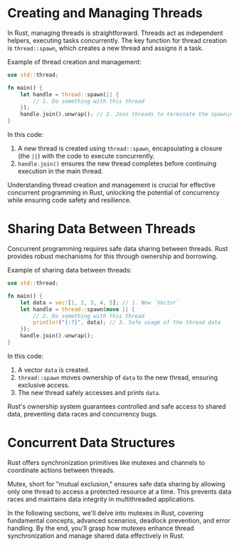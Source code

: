 # Creating and Managing Threads

In Rust, managing threads is straightforward. Threads act as independent helpers, executing tasks concurrently. The key function for thread creation is `thread::spawn`, which creates a new thread and assigns it a task.

Example of thread creation and management:

```rust
use std::thread;

fn main() {
    let handle = thread::spawn(|| {
        // 1. Do something with this thread
    });
    handle.join().unwrap(); // 2. Join threads to terminate the spawning and get result
}
```

In this code:

1. A new thread is created using `thread::spawn`, encapsulating a closure (the `||`) with the code to execute concurrently.
2. `handle.join()` ensures the new thread completes before continuing execution in the main thread.

Understanding thread creation and management is crucial for effective concurrent programming in Rust, unlocking the potential of concurrency while ensuring code safety and resilience.

# Sharing Data Between Threads

Concurrent programming requires safe data sharing between threads. Rust provides robust mechanisms for this through ownership and borrowing.

Example of sharing data between threads:

```rust
use std::thread;

fn main() {
    let data = vec![1, 2, 3, 4, 5]; // 1. New `Vector`
    let handle = thread::spawn(move || {
        // 2. Do something with this thread
        println!("{:?}", data); // 3. Safe usage of the thread data
    });
    handle.join().unwrap();
}
```

In this code:

1. A vector `data` is created.
2. `thread::spawn` moves ownership of `data` to the new thread, ensuring exclusive access.
3. The new thread safely accesses and prints `data`.

Rust's ownership system guarantees controlled and safe access to shared data, preventing data races and concurrency bugs.

# Concurrent Data Structures

Rust offers synchronization primitives like mutexes and channels to coordinate actions between threads.

Mutex, short for "mutual exclusion," ensures safe data sharing by allowing only one thread to access a protected resource at a time. This prevents data races and maintains data integrity in multithreaded applications.

In the following sections, we'll delve into mutexes in Rust, covering fundamental concepts, advanced scenarios, deadlock prevention, and error handling. By the end, you'll grasp how mutexes enhance thread synchronization and manage shared data effectively in Rust.
